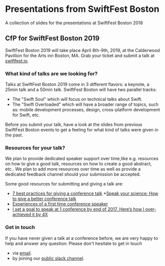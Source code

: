 # Presentations from SwiftFest Boston
A collection of slides for the presentations at SwiftFest Boston 2018

## CfP for SwiftFest Boston 2019

SwiftFest Boston 2019 will take place April 8th-9th, 2019, at the Calderwood Pavillion for the Arts inn Boston, MA.
Grab your ticket and submit a talk at [swiftfest.io](https://swiftfest.io).

### What kind of talks are we looking for?

Talks at SwiftFest Boston 2019 come in 3 different flavors: a keynote, a 25min talk and a 50min talk. SwiftFest Boston will have two parallel tracks:

* The "Swift Soul" which will focus on technical talks about Swift.
* The "Swift Overloaded" which will have a broader range of topics, such as: mobile development processes, design, cross-platform development for Swift, etc.

Before you submit your talk, have a look at the slides from previous SwiftFest Boston events to get a feeling for what kind of talks were given in the past.

### Resources for your talk?

We plan to provide dedicated speaker support over time,like e.g. resources on how to give a good talk, resources on how to create a good abstract, etc.. We plan to add more resources over time as well as provide a dedicated feedback channel should your submission be accepted.

Some good resources for submitting and giving a talk are:

* [7 best practices for giving a conference talk](https://opensource.com/article/17/9/7-best-practices-giving-conference-talk)
*[Speak your science: How to give a better conference talk](http://www.planetary.org/blogs/emily-lakdawalla/2018/0206-speak-your-science.html)
* [Experiences of a first time conference speaker](https://proandroiddev.com/experiences-of-a-first-time-conference-speaker-80810eb3e2ca)
* [I set a goal to speak at 1 conference by end of 2017. Here’s how I over-achieved it by 4X](https://medium.com/women-talk-design/i-set-a-goal-to-speak-at-1-conference-by-end-of-2017-heres-how-i-overachieved-it-by-4x-4ca4e77935e7)

### Get in touch

If you have never given a talk at a conference before, we are very happy to help and answer any question: Please don't hesitate to get in touch

* via [email](mailto:conference@swiftfest.io).
* by joining our [public slack channel](https://join.slack.com/t/swiftfest/shared_invite/enQtNTk5MTE2NjE5NTY5LWJkMmIxMTYxYTFmOGM5OGExYzY4MDc0YjIwOGQwNTFlMjZlZmY2N2ZiMWFlNGQ5Mjc1ZDM4ODZhZTNiNjY3MTE).

